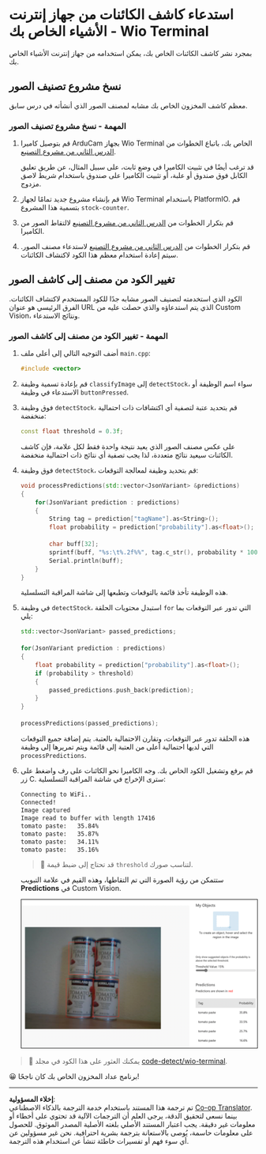 <!--
CO_OP_TRANSLATOR_METADATA:
{
  "original_hash": "4cf1421420a6fab9ab4f2c391bd523b7",
  "translation_date": "2025-08-26T21:36:02+00:00",
  "source_file": "5-retail/lessons/2-check-stock-device/wio-terminal-object-detector.md",
  "language_code": "ar"
}
-->
# استدعاء كاشف الكائنات من جهاز إنترنت الأشياء الخاص بك - Wio Terminal

بمجرد نشر كاشف الكائنات الخاص بك، يمكن استخدامه من جهاز إنترنت الأشياء الخاص بك.

## نسخ مشروع تصنيف الصور

معظم كاشف المخزون الخاص بك مشابه لمصنف الصور الذي أنشأته في درس سابق.

### المهمة - نسخ مشروع تصنيف الصور

1. قم بتوصيل كاميرا ArduCam بجهاز Wio Terminal الخاص بك، باتباع الخطوات من [الدرس الثاني من مشروع التصنيع](../../../4-manufacturing/lessons/2-check-fruit-from-device/wio-terminal-camera.md#task---connect-the-camera).

    قد ترغب أيضًا في تثبيت الكاميرا في وضع ثابت، على سبيل المثال، عن طريق تعليق الكابل فوق صندوق أو علبة، أو تثبيت الكاميرا على صندوق باستخدام شريط لاصق مزدوج.

1. قم بإنشاء مشروع جديد تمامًا لجهاز Wio Terminal باستخدام PlatformIO. قم بتسمية هذا المشروع `stock-counter`.

1. قم بتكرار الخطوات من [الدرس الثاني من مشروع التصنيع](../../../4-manufacturing/lessons/2-check-fruit-from-device/README.md#task---capture-an-image-using-an-iot-device) لالتقاط الصور من الكاميرا.

1. قم بتكرار الخطوات من [الدرس الثاني من مشروع التصنيع](../../../4-manufacturing/lessons/2-check-fruit-from-device/README.md#task---classify-images-from-your-iot-device) لاستدعاء مصنف الصور. سيتم إعادة استخدام معظم هذا الكود لاكتشاف الكائنات.

## تغيير الكود من مصنف إلى كاشف الصور

الكود الذي استخدمته لتصنيف الصور مشابه جدًا للكود المستخدم لاكتشاف الكائنات. الفرق الرئيسي هو عنوان URL الذي يتم استدعاؤه والذي حصلت عليه من Custom Vision، ونتائج الاستدعاء.

### المهمة - تغيير الكود من مصنف إلى كاشف الصور

1. أضف التوجيه التالي إلى أعلى ملف `main.cpp`:

    ```cpp
    #include <vector>
    ```

1. قم بإعادة تسمية وظيفة `classifyImage` إلى `detectStock`، سواء اسم الوظيفة أو الاستدعاء في وظيفة `buttonPressed`.

1. فوق وظيفة `detectStock`، قم بتحديد عتبة لتصفية أي اكتشافات ذات احتمالية منخفضة:

    ```cpp
    const float threshold = 0.3f;
    ```

    على عكس مصنف الصور الذي يعيد نتيجة واحدة فقط لكل علامة، فإن كاشف الكائنات سيعيد نتائج متعددة، لذا يجب تصفية أي نتائج ذات احتمالية منخفضة.

1. فوق وظيفة `detectStock`، قم بتحديد وظيفة لمعالجة التوقعات:

    ```cpp
    void processPredictions(std::vector<JsonVariant> &predictions)
    {
        for(JsonVariant prediction : predictions)
        {
            String tag = prediction["tagName"].as<String>();
            float probability = prediction["probability"].as<float>();
    
            char buff[32];
            sprintf(buff, "%s:\t%.2f%%", tag.c_str(), probability * 100.0);
            Serial.println(buff);
        }
    }
    ```

    هذه الوظيفة تأخذ قائمة بالتوقعات وتطبعها إلى شاشة المراقبة التسلسلية.

1. في وظيفة `detectStock`، استبدل محتويات الحلقة `for` التي تدور عبر التوقعات بما يلي:

    ```cpp
    std::vector<JsonVariant> passed_predictions;

    for(JsonVariant prediction : predictions) 
    {
        float probability = prediction["probability"].as<float>();
        if (probability > threshold)
        {
            passed_predictions.push_back(prediction);
        }
    }

    processPredictions(passed_predictions);
    ```

    هذه الحلقة تدور عبر التوقعات، وتقارن الاحتمالية بالعتبة. يتم إضافة جميع التوقعات التي لديها احتمالية أعلى من العتبة إلى قائمة ويتم تمريرها إلى وظيفة `processPredictions`.

1. قم برفع وتشغيل الكود الخاص بك. وجه الكاميرا نحو الكائنات على رف واضغط على زر C. سترى الإخراج في شاشة المراقبة التسلسلية:

    ```output
    Connecting to WiFi..
    Connected!
    Image captured
    Image read to buffer with length 17416
    tomato paste:   35.84%
    tomato paste:   35.87%
    tomato paste:   34.11%
    tomato paste:   35.16%
    ```

    > 💁 قد تحتاج إلى ضبط قيمة `threshold` لتناسب صورك.

    ستتمكن من رؤية الصورة التي تم التقاطها، وهذه القيم في علامة التبويب **Predictions** في Custom Vision.

    ![4 علب من معجون الطماطم على رف مع توقعات لـ 4 اكتشافات بنسبة 35.8%، 33.5%، 25.7% و16.6%](../../../../../translated_images/custom-vision-stock-prediction.942266ab1bcca3410ecdf23643b9f5f570cfab2345235074e24c51f285777613.ar.png)

> 💁 يمكنك العثور على هذا الكود في مجلد [code-detect/wio-terminal](../../../../../5-retail/lessons/2-check-stock-device/code-detect/wio-terminal).

😀 برنامج عداد المخزون الخاص بك كان ناجحًا!

---

**إخلاء المسؤولية**:  
تم ترجمة هذا المستند باستخدام خدمة الترجمة بالذكاء الاصطناعي [Co-op Translator](https://github.com/Azure/co-op-translator). بينما نسعى لتحقيق الدقة، يرجى العلم أن الترجمات الآلية قد تحتوي على أخطاء أو معلومات غير دقيقة. يجب اعتبار المستند الأصلي بلغته الأصلية المصدر الموثوق. للحصول على معلومات حاسمة، يُوصى بالاستعانة بترجمة بشرية احترافية. نحن غير مسؤولين عن أي سوء فهم أو تفسيرات خاطئة تنشأ عن استخدام هذه الترجمة.